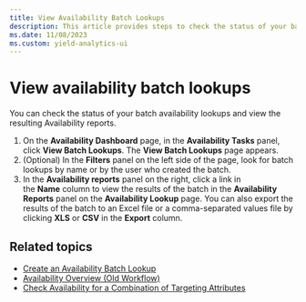 ```yaml
---
title: View Availability Batch Lookups
description: This article provides steps to check the status of your batch availability lookups and view the resulting Availability reports.
ms.date: 11/08/2023
ms.custom: yield-analytics-ui
---
```


# View availability batch lookups

You can check the status of your batch availability lookups and view the resulting Availability reports.

1. On the **Availability Dashboard** page, in the **Availability Tasks** panel, click **View Batch Lookups**. The **View Batch Lookups** page appears.
1. (Optional) In the **Filters** panel on the left side of the page, look for batch lookups by name or by the user who created the batch.
1. In the **Availability reports** panel on the right, click a link in the **Name** column to view the results of the batch in the **Availability Reports** panel on the **Availability Lookup** page. You can also export the results of the batch to an Excel file or a comma-separated values file by clicking **XLS** or **CSV** in the **Export** column.

## Related topics

- [Create an Availability Batch Lookup](./create-an-availability-batch-lookup.md)
- [Availability Overview (Old Workflow)](./availability-overview-old-workflow.md)
- [Check Availability for a Combination of Targeting Attributes](./check-availability-for-a-combination-of-targeting-attributes.md)
